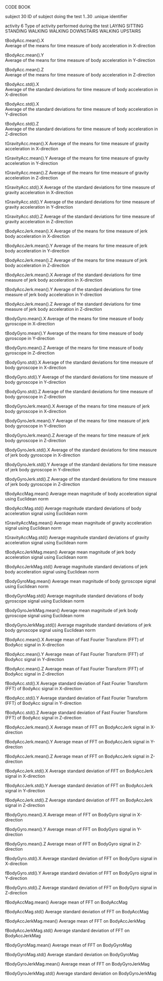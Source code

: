CODE BOOK

subject		30
	ID of subject doing the test
			1..30 .unique identifier
			
activity	6
	Type of activity performed during the test
		LAYING
		SITTING
		STANDING
		WALKING
		WALKING DOWNSTAIRS
		WALKING UPSTAIRS
		
tBodyAcc.mean().X	
	Average of the means for time measure of body acceleration in X-direction
	
tBodyAcc.mean().Y	
	Average of the means for time measure of body acceleration in Y-direction
	
tBodyAcc.mean().Z	
	Average of the means for time measure of body acceleration in Z-direction
	
tBodyAcc.std().X	
	Average of the standard deviations for time measure of body acceleration in X-direction
	
tBodyAcc.std().X	
	Average of the standard deviations for time measure of body acceleration in Y-direction
	
tBodyAcc.std().Z	
	Average of the standard deviations for time measure of body acceleration in Z-direction
	
tGravityAcc.mean().X
	Average of the means for time measure of gravity acceleration in X-direction
	
tGravityAcc.mean().Y
	Average of the means for time measure of gravity acceleration in Y-direction
	
tGravityAcc.mean().Z
	Average of the means for time measure of gravity acceleration in Z-direction
	
tGravityAcc.std().X
	Average of the standard deviations for time measure of gravity acceleration in X-direction
	
tGravityAcc.std().Y
	Average of the standard deviations for time measure of gravity acceleration in Y-direction
	
tGravityAcc.std().Z
	Average of the standard deviations for time measure of gravity acceleration in Z-direction
	
tBodyAccJerk.mean().X
	Average of the means for time measure of jerk body acceleration in X-direction
	
tBodyAccJerk.mean().Y
	Average of the means for time measure of jerk body acceleration in Y-direction

tBodyAccJerk.mean().Z
	Average of the means for time measure of jerk body acceleration in Z-direction

tBodyAccJerk.mean().X
	Average of the standard deviations for time measure of jerk body acceleration in X-direction

tBodyAccJerk.mean().Y
	Average of the standard deviations for time measure of jerk body acceleration in Y-direction

tBodyAccJerk.mean().Z
	Average of the standard deviations for time measure of jerk body acceleration in Z-direction	
	
tBodyGyro.mean().X
	Average of the means for time measure of body gyroscope in X-direction
	
tBodyGyro.mean().Y
	Average of the means for time measure of body gyroscope in Y-direction
	
tBodyGyro.mean().Z
	Average of the means for time measure of body gyroscope in Z-direction
	
tBodyGyro.std().X
	Average of the standard deviations for time measure of body gyroscope in X-direction
	
tBodyGyro.std().Y
	Average of the standard deviations for time measure of body gyroscope in Y-direction
	
tBodyGyro.std().Z
	Average of the standard deviations for time measure of body gyroscope in Z-direction
	
tBodyGyroJerk.mean().X
	Average of the means for time measure of jerk body gyroscope in X-direction
	
tBodyGyroJerk.mean().Y
	Average of the means for time measure of jerk body gyroscope in Y-direction
	
tBodyGyroJerk.mean().Z
	Average of the means for time measure of jerk body gyroscope in Z-direction
	
tBodyGyroJerk.std().X
	Average of the standard deviations for time measure of jerk body gyroscope in X-direction
	
tBodyGyroJerk.std().Y
	Average of the standard deviations for time measure of jerk body gyroscope in Y-direction
	
tBodyGyroJerk.std().Z
	Average of the standard deviations for time measure of jerk body gyroscope in Z-direction
	
tBodyAccMag.mean()
	Average mean magnitude of body acceleration signal using Euclidean norm
	
tBodyAccMag.std()
	Average magnitude standard deviations of body acceleration signal using Euclidean norm

tGravityAccMag.mean()
	Average mean magnitude of gravity acceleration signal using Euclidean norm
	
tGravityAccMag.std()
	Average magnitude standard deviations of gravity acceleration signal using Euclidean norm
	
tBodyAccJerkMag.mean()
	Average mean magnitude of jerk body acceleration signal using Euclidean norm
	
tBodyAccJerkMag.std()
	Average magnitude standard deviations of jerk body acceleration signal using Euclidean norm	
	
tBodyGyroMag.mean()
	Average mean magnitude of body gyroscope signal using Euclidean norm
	
tBodyGyroMag.std()
	Average magnitude standard deviations of body gyroscope signal using Euclidean norm
	
tBodyGyroJerkMag.mean()
	Average mean magnitude of jerk body gyroscope signal using Euclidean norm
	
tBodyGyroJerkMag.std())
	Average magnitude standard deviations of jerk body gyroscope signal using Euclidean norm
	
fBodyAcc.mean().X
	Average mean of Fast Fourier Transform (FFT) of BodyAcc signal in X-direction
	
fBodyAcc.mean().Y
	Average mean of Fast Fourier Transform (FFT) of BodyAcc signal in Y-direction

fBodyAcc.mean().Z
	Average mean of Fast Fourier Transform (FFT) of BodyAcc signal in Z-direction	
	
fBodyAcc.std().X
	Average standard deviation of Fast Fourier Transform (FFT) of BodyAcc signal in X-direction
	
fBodyAcc.std().Y
	Average standard deviation of Fast Fourier Transform (FFT) of BodyAcc signal in Y-direction
	
fBodyAcc.std().Z
	Average standard deviation of Fast Fourier Transform (FFT) of BodyAcc signal in Z-direction
	
fBodyAccJerk.mean().X
	Average mean of FFT on BodyAccJerk signal in X-direction

fBodyAccJerk.mean().Y
	Average mean of FFT on BodyAccJerk signal in Y-direction

fBodyAccJerk.mean().Z
	Average mean of FFT on BodyAccJerk signal in Z-direction
	
fBodyAccJerk.std().X
	Average standard deviation of FFT on BodyAccJerk signal in X-direction
	
fBodyAccJerk.std().Y
	Average standard deviation of FFT on BodyAccJerk signal in Y-direction
	
fBodyAccJerk.std().Z
	Average standard deviation of FFT on BodyAccJerk signal in Z-direction
	
fBodyGyro.mean().X
	Average mean of FFT on BodyGyro signal in X-direction
	
fBodyGyro.mean().Y
	Average mean of FFT on BodyGyro signal in Y-direction
	
fBodyGyro.mean().Z
	Average mean of FFT on BodyGyro signal in Z-direction
	
fBodyGyro.std().X
	Average standard deviation of FFT on BodyGyro signal in X-direction
	
fBodyGyro.std().Y
	Average standard deviation of FFT on BodyGyro signal in Y-direction
	
fBodyGyro.std().Z
	Average standard deviation of FFT on BodyGyro signal in Z-direction
	
fBodyAccMag.mean()
	Average mean of FFT on BodyAccMag
	
fBodyAccMag.std()
	Average standard deviation of FFT on BodyAccMag
	
fBodyAccJerkMag.mean()
	Average mean of FFT on BodyAccJerkMag
	
fBodyAccJerkMag.std()
	Average standard deviation of FFT on BodyAccJerkMag
	
fBodyGyroMag.mean()
	Average mean of FFT on BodyGyroMag
	
fBodyGyroMag.std()
	Average standard deviation on BodyGyroMag
	
fBodyGyroJerkMag.mean()
	Average mean of FFT on BodyGyroJerkMag
	
fBodyGyroJerkMag.std()
	Average standard deviation on BodyGyroJerkMag
